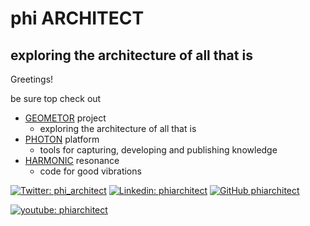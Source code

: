 # phi ARCHITECT
## exploring the architecture of all that is

Greetings!

be sure top check out 
- [GEOMETOR](https://github.com/geometor) project
    - exploring the architecture of all that is
- [PHOTON](https://github.com/photon-platform) platform
    - tools for capturing, developing and publishing knowledge
- [HARMONIC](https://github.com/harmonic-resonance) resonance
    - code for good vibrations


[![Twitter: phi_architect](https://img.shields.io/twitter/follow/phi_architect?style=social)](https://twitter.com/phi_architect)
[![Linkedin: phiarchitect](https://img.shields.io/badge/-phiarchitect-blue?style=flat-square&logo=Linkedin&logoColor=white&link=https://www.linkedin.com/in/phiarchitect/)](https://www.linkedin.com/in/phiarchitect/)
[![GitHub phiarchitect](https://img.shields.io/github/followers/phiarchitect?label=follow&style=social)](https://github.com/phiarchitect)

[![youtube: phiarchitect](https://img.shields.io/youtube/channel/UCYzRQS16EBmsbKuyKMFHSFQ?style=social)](https://www.youtube.com/channel/UCYzRQS16EBmsbKuyKMFHSFQ)
<!--
**phi-architect/phi-architect** is a ✨ _special_ ✨ repository because its `README.md` (this file) appears on your GitHub profile.

Here are some ideas to get you started:

- 🔭 I’m currently working on ...
- 🌱 I’m currently learning ...
- 👯 I’m looking to collaborate on ...
- 🤔 I’m looking for help with ...
- 💬 Ask me about ...
- 📫 How to reach me: ...
- 😄 Pronouns: ...
- ⚡ Fun fact: ...
-->
